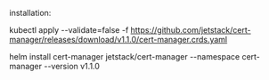 installation:

kubectl apply --validate=false -f https://github.com/jetstack/cert-manager/releases/download/v1.1.0/cert-manager.crds.yaml

helm install cert-manager jetstack/cert-manager --namespace cert-manager --version v1.1.0
